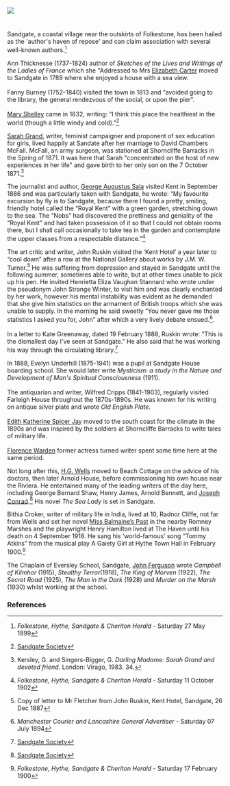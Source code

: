 <a href="https://dev.visual-essays.app"><img src="https://dev-visual-essays.netlify.app/images/ve-button.png"></a> 
<param ve-config title="Sandgate" author="Michelle Crowther" layout="vtl" banner="/images/banners/19c.jpg">

<param ve-entity eid="Q375314" aliases="Folkestone">
<param ve-entity eid="Q967166" aliases="Hythe"> 
<param ve-entity eid="Q16900107" aliases="Shorncliffe">

#

Sandgate, a coastal village near the outskirts of Folkestone, has been hailed as the 'author's haven of repose' and can claim association with several well-known authors.[^ref1] 
<param ve-image url="https://stor.artstor.org/stor/04780929-4966-4142-b325-12a69d7ab094" label="English's Guide to Folkestone, Sandgate, Hythe">

Ann Thicknesse (1737-1824) author of _Sketches of the Lives and Writings of the Ladies of France_ which she "Addressed to Mrs [Elizabeth Carter](/18c/18c-carter-biography) moved to Sandgate in 1789 where she enjoyed a house with a sea view.
<br><br>
Fanny Burney (1752–1840) visited the town in 1813 and “avoided going to the library, the general rendezvous of the social, or upon the pier”. 
<br><br>
[Mary Shelley](https://kent-maps.online/19c/19c-shelleym-biography/) came in 1832, writing: “I think this place the healthiest in the world (though a little windy and cold).”[^ref2] 
<param ve-image url="https://upload.wikimedia.org/wikipedia/commons/6/60/Frances_d%27Arblay_%28%27Fanny_Burney%27%29_by_Edward_Francisco_Burney.jpg" label="Fanny Burney" attribution="Edward Francis Burney, Public domain, via Wikimedia Commons">

[Sarah Grand](/19c/19c-grand-biography), writer, feminist campaigner and proponent of sex education for girls, lived happily at Sandate after her marriage to David Chambers McFall. McFall, an army surgeon, was stationed at Shorncliffe Barracks in the Spring of 1871. It was here that Sarah "concentrated on the host of new experiences in her life" and gave birth to her only son on the 7 October 1871.[^ref3]
<param ve-image url="https://upload.wikimedia.org/wikipedia/commons/a/aa/Sarah_Grand_profile.jpg" label="Sarah Grand by Hayman Seleg Mendelssohn, attribution="Public domain, via Wikimedia Commons">

The journalist and author, [George Augustus Sala](19c/19c-sala-biography) visited Kent in September 1886 and was particularly taken with Sandgate, he wrote: “My favourite excursion by fly is to Sandgate, because there I found a pretty, smiling, friendly hotel called the “Royal Kent” with a green garden, stretching down to the sea. The “Nobs” had discovered the prettiness and geniality of the “Royal Kent” and had taken possession of it so that I could not obtain rooms there, but I shall call occasionally to take tea in the garden and contemplate the upper classes from a respectable distance.”[^ref4]  
<param ve-image url="https://upload.wikimedia.org/wikipedia/commons/2/2a/GeorgeAugustusSala1828-1895.jpg" label="George Augustus Sala" attribution="Allister, via Wikimedia Commons" license="CC BY 2.0">

The art critic and writer, John Ruskin visited the ‘Kent Hotel’ a year later to “cool down” after a row at the National Gallery about works by J.M. W. Turner.[^ref5]  He was suffering from depression and stayed in Sandgate until the following summer, sometimes able to write, but at other times unable to pick up his pen. He invited Henrietta Eliza Vaughan Stannard who wrote under the pseudonym John Strange Winter, to visit him and was clearly enchanted by her work, however his mental instability was evident as he demanded that she give him statistics on the armament of British troops which she was unable to supply. In the morning he said sweetly “You never gave me those statistics I asked you for, John” after which a very lively debate ensued.[^ref6]. 
<br><br>
In a letter to Kate Greenaway, dated 19 February 1888, Ruskin wrote: "This is the dismallest day I've seen at Sandgate." He also said that he was working his way through the circulating library.[^ref7]
<param ve-image url="https://upload.wikimedia.org/wikipedia/commons/b/b5/John_Ruskin%2C_1882.jpg" label="John Ruskin, 1882" attribution="Wellcome Library, London, Public domain, via Wikimedia Commons">

In 1888, Evelyn Underhill (1875-1941) was a pupil at Sandgate House boarding school. She would later write _Mysticism: a study in the Nature and Development of Man's Spiritual Consciousness_ (1911).
<br><br>
The antiquarian and writer, Wilfred Cripps (1841-1903), regularly visited Farleigh House throughout the 1870s-1890s. He was known for his writing on antique silver plate and wrote _Old English Plate_. 
<br><br>
[Edith Katherine Spicer Jay]( https://kent-maps.online/19c/19c-spicer-jay-biography/) moved to the south coast for the climate in the 1890s and was inspired by the soldiers at Shorncliffe Barracks to write tales of military life. 
<br><br>
[Florence Warden]( https://kent-maps.online/19c/19c-florence-warden-biography/) former actress turned writer spent some time here at the same period.  
<param ve-image url="https://stor.artstor.org/stor/071a49ae-7ac8-4b59-94ba-d7fdce39f57c" label="1st Royal Scots Regt. at the Shorncliffe Barracks"> 

Not long after this, [H.G. Wells](https://kent-maps.online/20c/20c-wellshg-biography/ ) moved to Beach Cottage  on the advice of his doctors, then later Arnold House, before commissioning his own house near the Riviera. He entertained many of the leading writers of the day here, including George Bernard Shaw, Henry James, Arnold Bennett, and [Joseph Conrad]( https://kent-maps.online/19c/19c-conrad-biography/).[^ref8]  His novel _The Sea Lady_ is set in Sandgate.
<param ve-image url="/images/spade%20MJC.jpg" label="Spade House" attribution="Photographed by Martin Crowther">

Bithia Croker, writer of military life in India, lived at 10, Radnor Cliffe, not far from Wells and set her novel [Miss Balmaine’s Past]( https://kent-maps.online/19c/19c-croker-missbalmaine/) in the nearby Romney Marshes and the playwright Henry Hamilton lived at The Haven until his death on 4 September 1918. He sang his ‘world-famous’ song “Tommy Atkins” from the musical play A Gaiety Girl at Hythe Town Hall in February 1900.[^ref9] 
<param ve-image url="https://stor.artstor.org/stor/4cee51d5-7884-4217-9dda-d92840561842" label="Home of Bithia Croker" attribution="Photographed by Martin Crowther">

The Chaplain of Eversley School, Sandgate, [John Ferguson](/20c/20c-ferguson-biography/) wrote _Campbell of Kilmhor_ (1915), _Stealthy Terror_(1918), _The King of Morven_ (1922), _The Secret Road_ (1925), _The Man in the Dark_ (1928) and _Murder on the Marsh_ (1930) whilst working at the school.

### References

[^ref1]: _Folkestone, Hythe, Sandgate & Cheriton Herald_ - Saturday 27 May 1899
[^ref2]: [Sandgate Society](http://archive.sandgatesociety.com/uploads/document/5cfe41f2aa233.pdf)
[^ref3]: Kersley, G. and Singers-Bigger, G. _Darling Madame: Sarah Grand and devoted friend_. London: Virago, 1983. 34.
[^ref4]: _Folkestone, Hythe, Sandgate & Cheriton Herald_ - Saturday 11 October 1902
[^ref5]: Copy of letter to Mr Fletcher from John Ruskin, Kent Hotel, Sandgate,  26 Dec 1887
[^ref6]: _Manchester Courier and Lancashire General Advertiser_ - Saturday 07 July 1894
[^ref7]: [Sandgate Society](http://archive.sandgatesociety.com/uploads/document/5cfe304a90572.jpg)
[^ref8]: [Sandgate Society](http://archive.sandgatesociety.com/uploads/document/5cfe37053d8f1.pdf)
[^ref9]: _Folkestone, Hythe, Sandgate & Cheriton Herald_ - Saturday 17 February 1900

